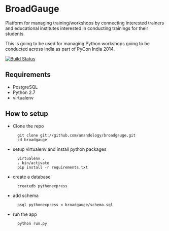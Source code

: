 BroadGauge
==========

Platform for managing training/workshops by connecting interested trainers and educational institutes interested in conducting trainings for their students. 

This is going to be used for managing Python workshops going to be conducted across India as part of PyCon India 2014.

[![Build Status](https://travis-ci.org/anandology/broadgauge.svg?branch=master)](https://travis-ci.org/anandology/broadgauge)

Requirements
------------

* PostgreSQL
* Python 2.7
* virtualenv

How to setup
------------

* Clone the repo

        git clone git://github.com/anandology/broadgauge.git
        cd broadgauge

* setup virtualenv and install python packages

        virtualenv .
        . bin/activate
        pip install -r requirements.txt

* create a database

        createdb pythonexpress

* add schema 
        
        psql pythonexpress < broadgauge/schema.sql

* run the app

        python run.py
